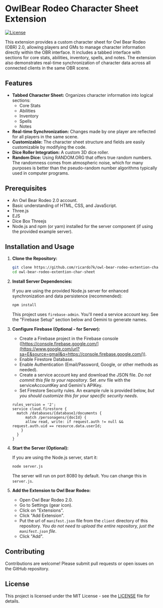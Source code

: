 # OwlBear Rodeo Character Sheet Extension

[![License](https://img.shields.io/badge/license-MIT-blue.svg)](LICENSE)

This extension provides a custom character sheet for Owl Bear Rodeo (OBR) 2.0, allowing players and GMs to manage character information directly within the OBR interface.  It includes a tabbed interface with sections for core stats, abilities, inventory, spells, and notes.  The extension also demonstrates real-time synchronization of character data across all connected clients in the same OBR scene.

## Features

*   **Tabbed Character Sheet:**  Organizes character information into logical sections:
    *   Core Stats
    *   Abilities
    *   Inventory
    *   Spells
    *   Notes
*   **Real-time Synchronization:** Changes made by one player are reflected for all players in the same scene.
*   **Customizable:**  The character sheet structure and fields are easily customizable by modifying the code.
*   **Dice Roller Integration:** A custom 3D dice roller.
*   **Random Dice:** Using RANDOM.ORG that offers true random numbers. The randomness comes from atmospheric noise, which for many purposes is better than the pseudo-random number algorithms typically used in computer programs. 

## Prerequisites

*   An Owl Bear Rodeo 2.0 account.
*   Basic understanding of HTML, CSS, and JavaScript.
*   Three.js 
*   EJS
*   Dice Box Threejs
*   Node.js and npm (or yarn) installed for the server component (if using the provided example server).

## Installation and Usage

1.  **Clone the Repository:**

    ```bash
    git clone https://github.com/ricardo7k/owl-bear-rodeo-extention-char-sheet.git
    cd owl-bear-rodeo-extention-char-sheet
    ```

2.  **Install Server Dependencies:**

    If you are using the provided Node.js server for enhanced synchronization and data persistence (recommended):

    ```bash
    npm install
    ```
    This project uses `firebase-admin`. You'll need a service account key. See the "Firebase Setup" section below and Gemini to generate names.

3.  **Configure Firebase (Optional - for Server):**
     *   Create a Firebase project in the Firebase console ([https://console.firebase.google.com/](https://www.google.com/url?sa=E&source=gmail&q=https://console.firebase.google.com/)).
    *   Enable Firestore Database.
    * Enable Authentication (Email/Password, Google, or other methods as needed).
    *   Create a service account key and download the JSON file.  *Do not commit this file to your repository*.  Set .env file with the serviceAccountKey and Gemini's APIKey.
    * Set Firestore Security rules.  An example rule is provided below, *but you should customize this for your specific security needs*.

    ```
    rules_version = '2';
    service cloud.firestore {
      match /databases/{database}/documents {
    	  match /personagens/{docId} {
          allow read, write: if request.auth != null && request.auth.uid == resource.data.userId;
        }
      }
    }
    ```

4.  **Start the Server (Optional):**

    If you are using the Node.js server, start it:

    ```bash
    node server.js
    ```
    The server will run on port 8080 by default. You can change this in `server.js`.

5.  **Add the Extension to Owl Bear Rodeo:**

    *   Open Owl Bear Rodeo 2.0.
    *   Go to Settings (gear icon).
    *   Click on "Extensions".
    *   Click "Add Extension".
    *   Put the url of `manifest.json` file from the `client` directory of this repository.  *You do not need to upload the entire repository, just the `manifest.json` file*.
    *   Click "Add".

## Contributing

Contributions are welcome!  Please submit pull requests or open issues on the GitHub repository.

## License

This project is licensed under the MIT License - see the [LICENSE](LICENSE) file for details.